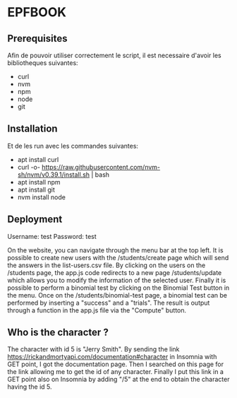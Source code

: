# EPFBOOK
## Prerequisites
Afin de pouvoir utiliser correctement le script, il est necessaire d'avoir les bibliotheques suivantes:
 - curl
 - nvm
 - npm
 - node
 - git
 
 ## Installation
Et de les run avec les commandes suivantes:
 - apt install curl
 - curl -o- https://raw.githubusercontent.com/nvm-sh/nvm/v0.39.1/install.sh | bash
 - apt install npm
 - apt install git
 - nvm install node

## Deployment
Username: test
Password: test

On the website, you can navigate through the menu bar at the top left. It is possible to create new users with the /students/create page which will send the answers in the list-users.csv file. By clicking on the users on the /students page, the app.js code redirects to a new page /students/update which allows you to modify the information of the selected user. Finally it is possible to perform a binomial test by clicking on the Binomial Test button in the menu. Once on the /students/binomial-test page, a binomial test can be performed by inserting a "success" and a "trials". The result is output through a function in the app.js file via the "Compute" button.

## Who is the character ?
The character with id 5 is "Jerry Smith". By sending the link https://rickandmortyapi.com/documentation#character in Insomnia with GET point, I got the documentation page. Then I searched on this page for the link allowing me to get the id of any character. Finally I put this link in a GET point also on Insomnia by adding "/5" at the end to obtain the character having the id 5.